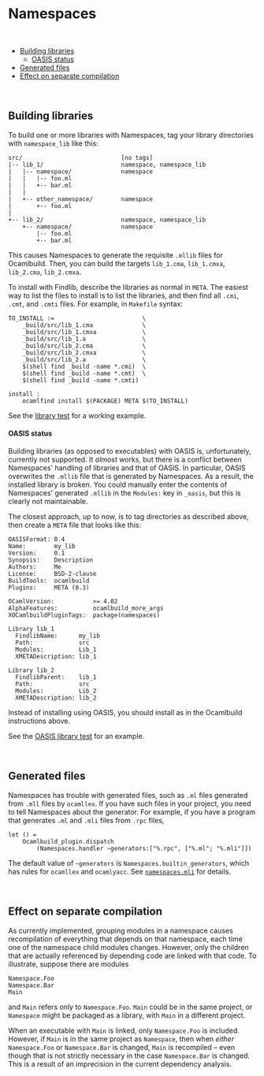 # Namespaces

<br>

- [Building libraries](#Libraries)
  - [OASIS status](#LibrariesOASIS)
- [Generated files](#Generated)
- [Effect on separate compilation](#SeparateCompilation)



<br>

<a id="Libraries"></a>
## Building libraries

To build one or more libraries with Namespaces, tag your library directories
with `namespace_lib` like this:

```
src/                            [no tags]
|-- lib_1/                      namespace, namespace_lib
|   |-- namespace/              namespace
|   |   |-- foo.ml
|   |   +-- bar.ml
|   |
|   +-- other_namespace/        namespace
|       +-- foo.ml
|
+-- lib_2/                      namespace, namespace_lib
    +-- namespace/              namespace
        |-- foo.ml
        +-- bar.ml
```

This causes Namespaces to generate the requisite `.mllib` files for Ocamlbuild.
Then, you can build the targets `lib_1.cma`, `lib_1.cmxa`, `lib_2.cma`,
`lib_2.cmxa`.

To install with Findlib, describe the libraries as normal in `META`. The easiest
way to list the files to install is to list the libraries, and then find all
`.cmi`, `.cmt`, and `.cmti` files. For example, in `Makefile` syntax:

```
TO_INSTALL :=                         \
    _build/src/lib_1.cma              \
    _build/src/lib_1.cmxa             \
    _build/src/lib_1.a                \
    _build/src/lib_2.cma              \
    _build/src/lib_2.cmxa             \
    _build/src/lib_2.a                \
    $(shell find _build -name *.cmi)  \
    $(shell find _build -name *.cmt)  \
    $(shell find _build -name *.cmti)

install :
    ocamlfind install $(PACKAGE) META $(TO_INSTALL)
```

See the [library test][libtest] for a working example.

[libtest]: https://github.com/aantron/namespaces/tree/master/test/3-library

<a id="LibrariesOASIS"></a>
#### OASIS status

Building libraries (as opposed to executables) with OASIS is, unfortunately,
currently not supported. It *almost* works, but there is a conflict between
Namespaces' handling of libraries and that of OASIS. In particular, OASIS
overwrites the `.mllib` file that is generated by Namespaces. As a result, the
installed library is broken. You could manually enter the contents of
Namespaces' generated `.mllib` in the `Modules:` key in `_oasis`, but this is
clearly not maintainable.

The closest approach, up to now, is to tag directories as described above, then
create a `META` file that looks like this:

```
OASISFormat: 0.4
Name:        my_lib
Version:     0.1
Synopsis:    Description
Authors:     Me
License:     BSD-2-clause
BuildTools:  ocamlbuild
Plugins:     META (0.3)

OCamlVersion:           >= 4.02
AlphaFeatures:          ocamlbuild_more_args
XOCamlbuildPluginTags:  package(namespaces)

Library lib_1
  FindlibName:      my_lib
  Path:             src
  Modules:          Lib_1
  XMETADescription: lib_1

Library lib_2
  FindlibParent:    lib_1
  Path:             src
  Modules:          Lib_2
  XMETADescription: lib_2
```

Instead of installing using OASIS, you should install as in the Ocamlbuild
instructions above.

See the [OASIS library test][oasis-libtest] for an example.

[oasis-libtest]: https://github.com/aantron/namespaces/tree/master/test/4-oasis-library



<br>

<a id="Generated"></a>
## Generated files

Namespaces has trouble with generated files, such as `.ml` files generated from
`.mll` files by `ocamllex`. If you have such files in your project, you need to
tell Namespaces about the generator. For example, if you have a program that
generates `.ml` and `.mli` files from `.rpc` files,

    let () =
        Ocamlbuild_plugin.dispatch
            (Namespaces.handler ~generators:["%.rpc", ["%.ml"; "%.mli"]])

The default value of `~generators` is `Namespaces.builtin_generators`, which has
rules for `ocamllex` and `ocamlyacc`. See [`namespaces.mli`][mli] for details.

[mli]: https://github.com/aantron/namespaces/blob/master/src/namespaces.mli#L37



<br>

<a id="SeparateCompilation"></a>
## Effect on separate compilation

As currently implemented, grouping modules in a namespace causes recompilation
of everything that depends on that namespace, each time one of the namespace
child modules changes. However, only the children that are actually referenced
by depending code are linked with that code. To illustrate, suppose there are
modules

```
Namespace.Foo
Namespace.Bar
Main
```

and `Main` refers only to `Namespace.Foo`. `Main` could be in the same project,
or `Namespace` might be packaged as a library, with `Main` in a different
project.

When an executable with `Main` is linked, only `Namespace.Foo` is included.
However, if `Main` is in the same project as `Namespace`, then when *either*
`Namespace.Foo` or `Namespace.Bar` is changed, `Main` is recompiled – even
though that is not strictly necessary in the case `Namespace.Bar` is changed.
This is a result of an imprecision in the current dependency analysis.
